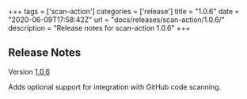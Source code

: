 +++
tags = ['scan-action']
categories = ['release']
title = "1.0.6"
date = "2020-06-09T17:58:42Z"
url = "docs/releases/scan-action/1.0.6/"
description = "Release notes for scan-action 1.0.6"
+++

## Release Notes

Version [1.0.6](https://github.com/anchore/scan-action/releases/tag/1.0.6)

Adds optional support for integration with GitHub code scanning.
